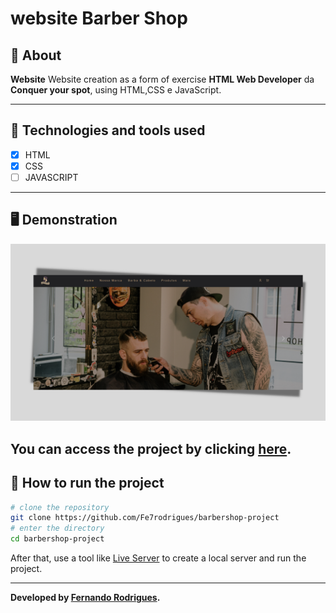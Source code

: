 # website Barber Shop

## 📖 About  
**Website** Website creation as a form of exercise **HTML Web Developer** da **Conquer your spot**, using HTML,CSS e JavaScript.

---

## 🚀 Technologies and tools used

- [x] HTML
- [x] CSS
- [ ] JAVASCRIPT

---

## 🖥️ Demonstration

![home](assets/img/preview.png)


You can access the project by clicking [here](https://fe7rodrigues.github.io/barbershop-project/).
---

## 🔧 How to run the project

```bash
# clone the repository
git clone https://github.com/Fe7rodrigues/barbershop-project
# enter the directory
cd barbershop-project
```
After that, use a tool like [Live Server](https://marketplace.visualstudio.com/items?itemName=ritwickdey.LiveServer) to create a local server and run the project.

---

**Developed by [Fernando Rodrigues](https://github.com/Fe7rodrigues).**
